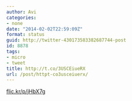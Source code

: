 ```yaml
---
author: Avi
categories:
- none
date: "2014-02-02T22:59:09Z"
format: status
guid: http://twitter-430173583382687744-post
id: 8878
tags:
- micro
- tweet
title: http://t.co/3USCEiueRX
url: /post/httpt-co3usceiuerx/
---
```

[flic.kr/p/jHbX7g](http://flic.kr/p/jHbX7g)